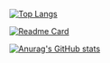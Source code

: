 [![Top Langs](https://github-readme-stats.vercel.app/api/top-langs/?username=strogmann&theme=merko)](https://github.com/anuraghazra/github-readme-stats)

[![Readme Card](https://github-readme-stats.vercel.app/api/pin/?username=strogmann&repo=breakswithpython&theme=merko)](https://github.com/strogmann/datascience)

[![Anurag's GitHub stats](https://github-readme-stats.vercel.app/api?username=strogmann&theme=merko)](https://github.com/anuraghazra/github-readme-stats)
